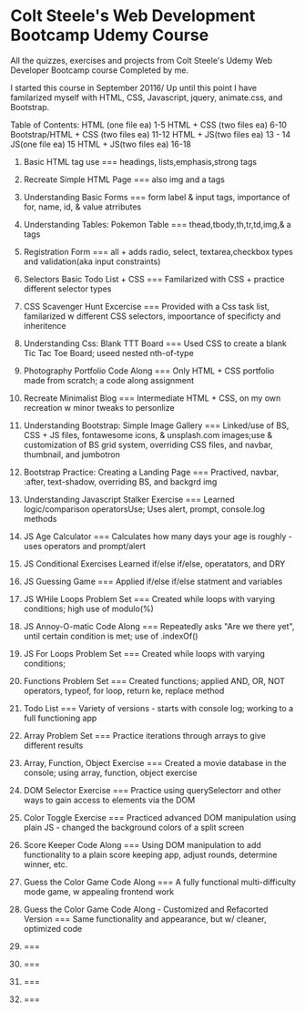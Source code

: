 # Colt Steele's Web Development Bootcamp Udemy Course
All the quizzes, exercises and projects from Colt Steele's Udemy Web Developer Bootcamp course 
Completed by me.

I started this course in September 20116/
Up until this point I have familarized myself with HTML, CSS, Javascript, jquery, animate.css, and Bootstrap.

Table of Contents:
HTML (one file ea) 1-5
HTML + CSS (two files ea) 6-10
Bootstrap/HTML + CSS (two files ea) 11-12
HTML + JS(two files ea) 13 - 14
JS(one file ea) 15
HTML + JS(two files ea) 16-18


1. Basic HTML tag use ===
                      headings, lists,emphasis,strong tags
2. Recreate Simple HTML Page ===
                      also img and a tags
3. Understanding Basic Forms ===
                      form label & input tags, importance of for, name, id, & value atrributes 
4. Understanding Tables: Pokemon Table ===
                      thead,tbody,th,tr,td,img,& a tags
5. Registration Form ===
                      all + adds radio, select, textarea,checkbox types and validation(aka input constraints)
6. Selectors Basic Todo List + CSS ===
                      Familarized with CSS + practice different selector types
7. CSS Scavenger Hunt Excercise ===
                      Provided with a Css task list, familarized w different CSS selectors, impoortance of specificty and inheritence
8. Understanding Css: Blank TTT Board ===
                      Used CSS to create a blank Tic Tac Toe Board; useed nested nth-of-type
9. Photography Portfolio Code Along ===
                      Only HTML + CSS portfolio made from scratch; a code along assignment
10. Recreate Minimalist Blog ===
                      Intermediate HTML + CSS, on my own recreation w minor tweaks to personlize
11. Understanding Bootstrap: Simple Image Gallery ===
                      Linked/use of BS, CSS + JS files, fontawesome icons, & unsplash.com images;use & customization of BS grid system, overriding CSS files, and navbar, thumbnail, and jumbotron
12. Bootstrap Practice: Creating a Landing Page ===
                      Practived, navbar, :after, text-shadow, overriding BS, and backgrd img
13. Understanding Javascript Stalker Exercise ===
                      Learned logic/comparison operatorsUse; Uses alert, prompt, console.log methods
14. JS Age Calculator ===
                      Calculates how many days your age is roughly - uses operators and prompt/alert
15. JS Conditional Exercises
                      Learned if/else if/else, operatators, and DRY
16. JS Guessing Game ===
                      Applied if/else if/else statment and variables
17. JS WHile Loops Problem Set ===
                      Created while loops with varying conditions; high use of modulo(%)
18. JS Annoy-O-matic Code Along ===
                      Repeatedly asks "Are we there yet", until certain condition is met; use of .indexOf()
19. JS For Loops Problem Set ===
                      Created while loops with varying conditions; 
20. Functions Problem Set ===
                      Created functions; applied AND, OR, NOT operators, typeof, for loop, return ke, replace method
21. Todo List  ===
                      Variety of versions - starts with console log; working to a full functioning app
22. Array Problem Set ===
                      Practice iterations through arrays to give different results
23. Array, Function, Object Exercise ===
                       Created a movie database in the console; using array, function, object exercise
24. DOM Selector Exercise ===
                      Practice using querySelectorr and other ways to gain access to elements via the DOM
25. Color Toggle Exercise ===
                      Practiced advanced DOM manipulation using plain JS - changed the background colors of a split screen
26. Score Keeper Code Along ===
                      Using DOM manipulation to add functionality to a plain score keeping app, adjust rounds, determine winner, etc.
27. Guess the Color Game Code Along ===
                      A fully functional multi-difficulty mode game, w appealing frontend work 
28. Guess the Color Game Code Along - Customized and Refacorted Version ===
                      Same functionality and appearance, but w/ cleaner, optimized code
29. ===
                      
30.  ===
                      
31.  ===
                      
32.  ===
                      

